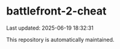 # battlefront-2-cheat

Last updated: 2025-06-19 18:32:31

This repository is automatically maintained.
